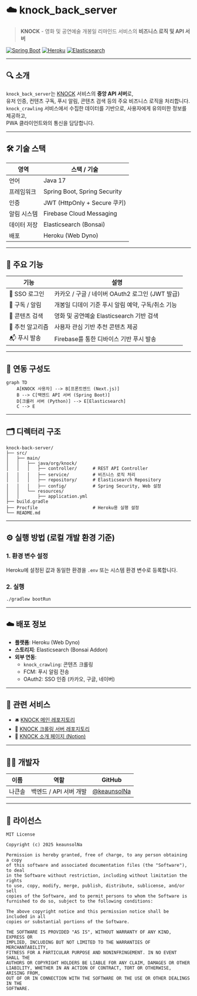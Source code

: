 # ☁️ knock_back_server

> **KNOCK** - 영화 및 공연예술 개봉일 리마인드 서비스의 **비즈니스 로직 및 API 서버**

[![Spring Boot](https://img.shields.io/badge/Spring_Boot-3.4.1-6DB33F?logo=springboot)](https://spring.io/projects/spring-boot)
[![Heroku](https://img.shields.io/badge/Deploy-Heroku-430098?logo=heroku&logoColor=white)](https://heroku.com)
[![Elasticsearch](https://img.shields.io/badge/Elasticsearch-7.x-orange?logo=elasticsearch)](https://www.elastic.co/elasticsearch/)

---

## 🔍 소개

`knock_back_server`는 [KNOCK](https://github.com/keaunsolNa/Knock) 서비스의 **중앙 API 서버**로,  
유저 인증, 컨텐츠 구독, 푸시 알림, 콘텐츠 검색 등의 주요 비즈니스 로직을 처리합니다.  
`knock_crawling` 서비스에서 수집한 데이터를 기반으로, 사용자에게 유의미한 정보를 제공하고,  
PWA 클라이언트와의 통신을 담당합니다.

---

## 🛠️ 기술 스택

| 영역     | 스택 / 기술                      |
|--------|------------------------------|
| 언어     | Java 17                      |
| 프레임워크  | Spring Boot, Spring Security |
| 인증     | JWT (HttpOnly + Secure 쿠키)   |
| 알림 시스템 | Firebase Cloud Messaging     |
| 데이터 저장 | Elasticsearch (Bonsai)       |
| 배포     | Heroku (Web Dyno)            |

---

## 🧩 주요 기능

| 기능         | 설명                                 |
|------------|------------------------------------|
| 🔐 SSO 로그인 | 카카오 / 구글 / 네이버 OAuth2 로그인 (JWT 발급) |
| 📅 구독 / 알림 | 개봉일 디데이 기준 푸시 알림 예약, 구독/취소 기능      |
| 🔎 콘텐츠 검색  | 영화 및 공연예술 Elasticsearch 기반 검색      |
| 🧠 추천 알고리즘 | 사용자 관심 기반 추천 콘텐츠 제공                |
| 📬 푸시 발송   | Firebase를 통한 디바이스 기반 푸시 발송         |

---

## 🧭 연동 구성도

```plaintext
graph TD
    A[KNOCK 사용자] --> B[프론트엔드 (Next.js)]
    B --> C[백엔드 API 서버 (Spring Boot)]
    D[크롤러 서버 (Python)] --> E[Elasticsearch]
    C --> E
```

---

## 🗂️ 디렉터리 구조

```plaintext
knock-back-server/
├── src/
│   ├── main/
│   │   ├── java/org/knock/
│   │   │   ├── controller/      # REST API Controller
│   │   │   ├── service/         # 비즈니스 로직 처리
│   │   │   ├── repository/      # Elasticsearch Repository
│   │   │   ├── config/          # Spring Security, Web 설정
│   │   └── resources/
│   │       ├── application.yml
├── build.gradle
├── Procfile                     # Heroku용 실행 설정
└── README.md
```

---

## ⚙️ 실행 방법 (로컬 개발 환경 기준)

### 1. 환경 변수 설정

Heroku에 설정된 값과 동일한 환경을 `.env` 또는 시스템 환경 변수로 등록합니다.

### 2. 실행

```bash
./gradlew bootRun
```

---

## ☁️ 배포 정보

- **플랫폼**: Heroku (Web Dyno)
- **스토리지**: Elasticsearch (Bonsai Addon)
- **외부 연동**:
    - `knock_crawling`: 콘텐츠 크롤링
    - FCM: 푸시 알림 전송
    - OAuth2: SSO 인증 (카카오, 구글, 네이버)

---

## 🔗 관련 서비스

- 🛎️ [KNOCK 메인 레포지토리](https://github.com/keaunsolNa/Knock)
- 🤖 [KNOCK 크롤링 서버 레포지토리](https://github.com/keaunsolNa/knock_crawling)
- 📄 [KNOCK 소개 페이지 (Notion)](https://www.notion.so/1d0eb6c84ddd80da9dece7e09ec68c77)

---

## 🧑‍💻 개발자

| 이름  | 역할              | GitHub                                       |
|-----|-----------------|----------------------------------------------|
| 나큰솔 | 백엔드 / API 서버 개발 | [@keaunsolNa](https://github.com/keaunsolNa) |

---

## 📄 라이선스

```
MIT License

Copyright (c) 2025 keaunsolNa

Permission is hereby granted, free of charge, to any person obtaining a copy
of this software and associated documentation files (the "Software"), to deal
in the Software without restriction, including without limitation the rights
to use, copy, modify, merge, publish, distribute, sublicense, and/or sell
copies of the Software, and to permit persons to whom the Software is
furnished to do so, subject to the following conditions:

The above copyright notice and this permission notice shall be included in all
copies or substantial portions of the Software.

THE SOFTWARE IS PROVIDED "AS IS", WITHOUT WARRANTY OF ANY KIND, EXPRESS OR
IMPLIED, INCLUDING BUT NOT LIMITED TO THE WARRANTIES OF MERCHANTABILITY,
FITNESS FOR A PARTICULAR PURPOSE AND NONINFRINGEMENT. IN NO EVENT SHALL THE
AUTHORS OR COPYRIGHT HOLDERS BE LIABLE FOR ANY CLAIM, DAMAGES OR OTHER
LIABILITY, WHETHER IN AN ACTION OF CONTRACT, TORT OR OTHERWISE, ARISING FROM,
OUT OF OR IN CONNECTION WITH THE SOFTWARE OR THE USE OR OTHER DEALINGS IN THE
SOFTWARE.
```
